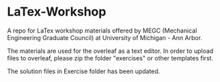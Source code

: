 # LaTex-Workshop
A repo for LaTex workshop materials offered by MEGC (Mechanical Engineering Graduate Council) at University of Michigan - Ann Arbor.

The materials are used for the overleaf as a text editor. In order to upload files to overleaf, please zip the folder "exercises" or other templates first.

The solution files in Exercise folder has been updated.
